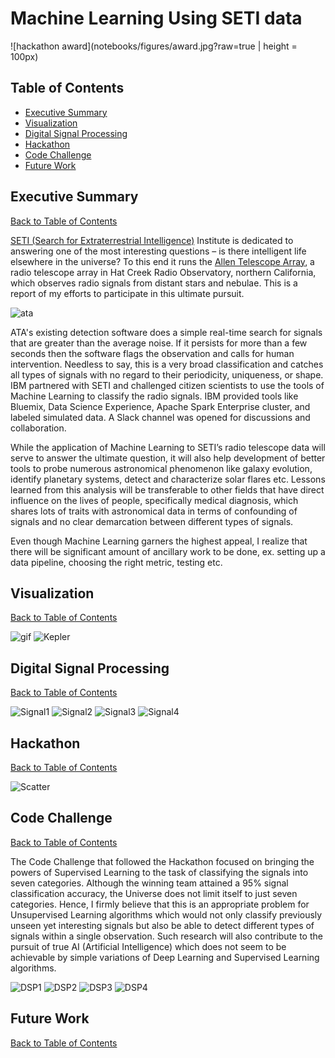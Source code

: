 # Machine Learning Using SETI data

![hackathon award](notebooks/figures/award.jpg?raw=true | height = 100px)

## Table of Contents
  - [Executive Summary](#executive-summary)
  - [Visualization](#visualization)
  - [Digital Signal Processing](#digital-signal-processing)
  - [Hackathon](#hackathon)
  - [Code Challenge](#code-challenge)
  - [Future Work](#future-work)

## Executive Summary
[Back to Table of Contents](#table-of-contents)

[SETI (Search for Extraterrestrial Intelligence)](https://www.seti.org/) Institute is dedicated to answering one of the most interesting questions – is there intelligent life elsewhere in the universe? To this end it runs the [Allen Telescope Array](https://www.seti.org/seti-institute/project/details/fact-sheet), a radio telescope array in Hat Creek Radio Observatory, northern California, which observes radio signals from distant stars and nebulae. This is a report of my efforts to participate in this ultimate pursuit.

![ata](https://upload.wikimedia.org/wikipedia/commons/0/0c/C_G-K_-_DSC_0421.jpg?raw=true)

ATA's existing detection software does a simple real-time search for signals that are greater than the average noise. If it persists for more than a few seconds then the software flags the observation and calls for human intervention. Needless to say, this is a very broad classification and catches all types of signals with no regard to their periodicity, uniqueness, or shape. IBM partnered with SETI and challenged citizen scientists to use the tools of Machine Learning to classify the radio signals. IBM provided tools like Bluemix, Data Science Experience, Apache Spark Enterprise cluster, and labeled simulated data. A Slack channel was opened for discussions and collaboration.

While the application of Machine Learning to SETI’s radio telescope data will serve to answer the ultimate question, it will also help development of better tools to probe numerous astronomical phenomenon like galaxy evolution, identify planetary systems, detect and characterize solar flares etc. Lessons learned from this analysis will be transferable to other fields that have direct influence on the lives of people, specifically medical diagnosis, which shares lots of traits with astronomical data in terms of confounding of signals and no clear demarcation between different types of signals.

Even though Machine Learning garners the highest appeal, I realize that there will be significant amount of ancillary work to be done, ex. setting up a data pipeline, choosing the right metric, testing etc.

## Visualization
[Back to Table of Contents](#table-of-contents)

![gif](notebooks/figures/CandidatesInSky_Fast.gif?raw=true)
![Kepler](notebooks/figures/KeplerField.JPG?raw=true)

## Digital Signal Processing
[Back to Table of Contents](#table-of-contents) 

![Signal1](notebooks/figures/BasicData_0150.JPG?raw=true)
![Signal2](notebooks/figures/BasicData_1000.JPG?raw=true)
![Signal3](notebooks/figures/BasicData_2950.JPG?raw=true)
![Signal4](notebooks/figures/BasicData_2980.JPG?raw=true)

## Hackathon
[Back to Table of Contents](#table-of-contents)

![Scatter](notebooks/figures/BasicData_clusters.JPG?raw=true)


## Code Challenge
[Back to Table of Contents](#table-of-contents)

The Code Challenge that followed the Hackathon focused on bringing the powers of Supervised Learning to the task of classifying the signals into seven categories. Although the winning team attained a 95% signal classification accuracy, the Universe does not limit itself to just seven categories. Hence, I firmly believe that this is an appropriate problem for Unsupervised Learning algorithms which would not only classify previously unseen yet interesting signals but also be able to detect different types of signals within a single observation. Such research will also contribute to the pursuit of true AI (Artificial Intelligence) which does not seem to be achievable by simple variations of Deep Learning and Supervised Learning algorithms. 

![DSP1](notebooks/figures/PSmall_MenMedianRatio.JPG?raw=true)
![DSP2](notebooks/figures/PSmall_pVal.JPG?raw=true)
![DSP3](notebooks/figures/PSmall_pVal_slopeLinearFit.JPG?raw=true)
![DSP4](notebooks/figures/PSmall_StdDevTime.JPG?raw=true) 

## Future Work
[Back to Table of Contents](#table-of-contents)
